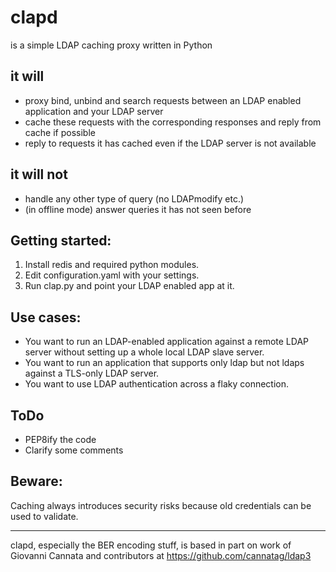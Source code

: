 # clapd
is a simple LDAP caching proxy written in Python

## it will
* proxy bind, unbind and search requests between an LDAP enabled application and your LDAP server
* cache these requests with the corresponding responses and reply from cache if possible
* reply to requests it has cached even if the LDAP server is not available

## it will not
* handle any other type of query (no LDAPmodify etc.)
* (in offline mode) answer queries it has not seen before

## Getting started:
1. Install redis and required python modules.
2. Edit configuration.yaml with your settings.
3. Run clap.py and point your LDAP enabled app at it.

## Use cases:
* You want to run an LDAP-enabled application against a remote LDAP server without setting up a whole local LDAP slave server.
* You want to run an application that supports only ldap but not ldaps against a TLS-only LDAP server. 
* You want to use LDAP authentication across a flaky connection. 

## ToDo
* PEP8ify the code
* Clarify some comments

## Beware:
Caching always introduces security risks because old credentials can be used to validate.

-----
clapd, especially the BER encoding stuff, is based in part on work of Giovanni Cannata and contributors at https://github.com/cannatag/ldap3
